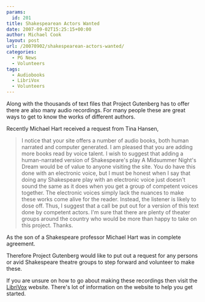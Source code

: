 ```yaml
---
params:
  id: 201
title: Shakespearean Actors Wanted
date: 2007-09-02T15:25:15+00:00
author: Michael Cook
layout: post
url: /20070902/shakespearean-actors-wanted/
categories:
  - PG News
  - Volunteers
tags:
  - Audiobooks
  - LibriVox
  - Volunteers
---
```

Along with the thousands of text files that Project Gutenberg has to offer there are also many audio recordings. For many people these are great ways to get to know the works of different authors.

Recently Michael Hart received a request from Tina Hansen,

> I notice that your site offers a number of audio books, both human narrated and computer generated. I am pleased that you are adding more books read by voice talent. I wish to suggest that adding a human-narrated version of Shakespeare's play A Midsummer Night's Dream would be of value to anyone visiting the site. You do have this done with an electronic voice, but I must be honest when I say that doing any Shakespeare play with an electronic voice just doesn't sound the same as it does when you get a group of competent voices together. The electronic voices simply lack the nuances to make these works come alive for the reader. Instead, the listener is likely to dose off. Thus, I suggest that a call be put out for a version of this text done by competent actors. I'm sure that there are plenty of theater groups around the country who would be more than happy to take on this project. Thanks.

As the son of a Shakespeare professor Michael Hart was in complete agreement.

Therefore Project Gutenberg would like to put out a request for any persons or avid Shakespeare theatre groups to step forward and volunteer to make these.

If you are unsure on how to go about making these recordings then visit the <a href="http://www.librivox.org/" target="_blank">LibriVox</a> website. There's lot of information on the website to help you get started.
